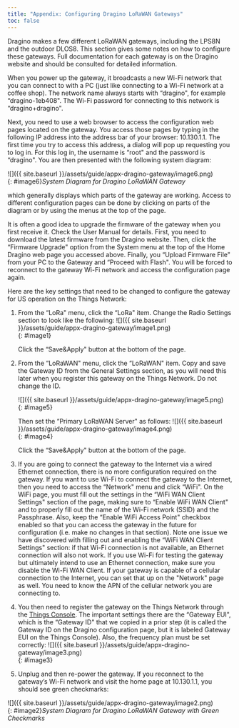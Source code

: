 ```yaml
---
title: "Appendix: Configuring Dragino LoRaWAN Gateways"
toc: false
---
```


Dragino makes a few different LoRaWAN gateways, including the LPS8N
and the outdoor DLOS8. This
section gives some notes on how to configure these gateways. Full
documentation for each gateway is on the Dragino website and should be
consulted for detailed information.

When you power up the gateway, it broadcasts a new Wi-Fi network that
you can connect to with a PC (just like connecting to a Wi-Fi network at
a coffee shop). The network name always starts with “dragino", for
example “dragino-1eb408". The Wi-Fi password for connecting to this
network is “dragino+dragino".

Next, you need to use a web browser to access the configuration web
pages located on the gateway. You access those pages by typing in the
following IP address into the address bar of your browser: 10.130.1.1.
The first time you try to access this address, a dialog will pop up
requesting you to log in. For this log in, the username is “root" and
the password is “dragino". You are then presented with the following
system diagram:

![]({{ site.baseurl }}/assets/guide/appx-dragino-gateway/image6.png)
<br>{: #image6}*System Diagram for Dragino LoRaWAN Gateway*

which generally displays which parts of the gateway are working. Access
to different configuration pages can be done by clicking on parts of the
diagram or by using the menus at the top of the page.

It is often a good idea to upgrade the firmware of the gateway when you
first receive it. Check the User Manual for details. First, you need to
download the latest firmware from the Dragino website. Then, click the
“Firmware Upgrade" option from the System menu at the top of the Home
Dragino web page you accessed above. Finally, you “Upload Firmware File"
from your PC to the Gateway and “Proceed with Flash". You will be forced
to reconnect to the gateway Wi-Fi network and access the configuration
page again.

Here are the key settings that need to be changed to configure the
gateway for US operation on the Things Network:

1.  From the “LoRa" menu, click the “LoRa" item. Change the Radio
    Settings section to look like the following:
    ![]({{ site.baseurl }}/assets/guide/appx-dragino-gateway/image1.png)
<br>{: #image1}

    Click the “Save&Apply" button at the bottom of the page.

2.  From the “LoRaWAN" menu, click the “LoRaWAN" item. Copy and save the
    Gateway ID from the General Settings section, as you will need this
    later when you register this gateway on the Things Network. Do not
    change the ID.

    ![]({{ site.baseurl }}/assets/guide/appx-dragino-gateway/image5.png)
<br>{: #image5}

    Then set the “Primary LoRaWAN Server" as follows:
    ![]({{ site.baseurl }}/assets/guide/appx-dragino-gateway/image4.png)
<br>{: #image4}

    Click the “Save&Apply" button at the bottom of the page.

3.  If you are going to connect the gateway to the Internet via a wired
    Ethernet connection, there is no more configuration required on the
    gateway. If you want to use Wi-Fi to connect the gateway to the
    Internet, then you need to access the “Network" menu and click
    “WiFi". On the WiFi page, you must fill out the settings in the
    “WiFi WAN Client Settings" section of the page, making sure to
    “Enable WiFi WAN Client" and to properly fill out the name of the
    Wi-Fi network (SSID) and the Passphrase. Also, keep the “Enable WiFi
    Access Point" checkbox enabled so that you can access the gateway in
    the future for configuration (i.e. make no changes in that
    section).
    Note one issue we have discovered with filling out and enabling the
    “WiFi WAN Client Settings" section: if that Wi-Fi connection is
    not available, an Ethernet connection will also not work. If you use
    Wi-Fi for testing the gateway but ultimately intend to use an
    Ethernet connection, make sure you disable the Wi-Fi WAN Client.
    If your gateway is capable of a cellular connection to the Internet,
    you can set that up on the "Network" page as well.  You need to
    know the APN of the cellular network you are connecting to.

4.  You then need to register the gateway on the Things Network through
    the [Things
    Console](https://console.cloud.thethings.network/https://console.cloud.thethings.network/).
    The important settings there are the “Gateway EUI", which is the
    “Gateway ID" that we copied in a prior step (it is called the
    Gateway ID on the Dragino configuration page, but it is labeled
    Gateway EUI on the Things Console). Also, the frequency plan must be
    set correctly:
    ![]({{ site.baseurl }}/assets/guide/appx-dragino-gateway/image3.png)
<br>{: #image3}

5.  Unplug and then re-power the gateway. If you reconnect to the
    gateway’s Wi-Fi network and visit the home page at 10.130.1.1, you
    should see green checkmarks:


![]({{ site.baseurl }}/assets/guide/appx-dragino-gateway/image2.png)
<br>{: #image2}*System Diagram for Dragino LoRaWAN Gateway with Green Checkmarks*
